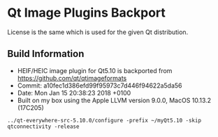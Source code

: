 # Qt Image Plugins Backport

License is the same which is used for the given Qt distribution.

## Build Information

- HEIF/HEIC image plugin for Qt5.10 is backported from https://github.com/qt/qtimageformats
- Commit: a10fec1d386efd99f95973c7d446f94622a5da56
- Date: Mon Jan 15 20:38:23 2018 +0100
- Built on my box using the Apple LLVM version 9.0.0, MacOS 10.13.2 (17C205)

```../qt-everywhere-src-5.10.0/configure -prefix ~/myQt5.10 -skip qtconnectivity -release```
